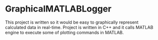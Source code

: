 # GraphicalMATLABLogger

This project is written so it would be easy to graphically represent calculated data in real-time. Project is written in C++
and it calls MATLAB engine to execute some of plotting commands in MATLAB.
